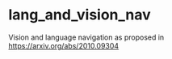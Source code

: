 # lang_and_vision_nav
Vision and language navigation as proposed in https://arxiv.org/abs/2010.09304
